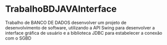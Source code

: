 # TrabalhoBDJAVAInterface
Trabalho de BANCO DE DADOS desenvolver  um projeto   de desenvolvimento   de   software, utilizando   a   API   Swing   para desenvolver a interface gráfica de usuário e a biblioteca JDBC para estabelecer a conexão com o SGBD
